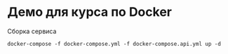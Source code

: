 # Демо для курса по Docker

Сборка сервиса
```
docker-compose -f docker-compose.yml -f docker-compose.api.yml up -d
```
